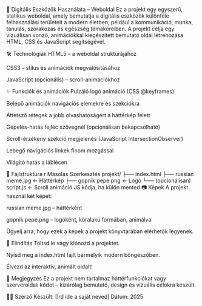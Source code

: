📱 Digitális Eszközök Használata – Weboldal
Ez a projekt egy egyszerű, statikus weboldal, amely bemutatja a digitális eszközök különféle felhasználási területeit a modern életben, például a kommunikáció, munka, tanulás, szórakozás és egészség témaköreiben. A projekt célja egy vizuálisan vonzó, animációkkal kiegészített bemutató oldal létrehozása HTML, CSS és JavaScript segítségével.

🛠️ Technológiák
HTML5 – a weboldal struktúrájához

CSS3 – stílus és animációk megvalósításához

JavaScript (opcionális) – scroll-animációkhoz

✨ Funkciók és animációk
Pulzáló logó animáció (CSS @keyframes)

Belépő animációk navigációs elemekre és szekciókra

Áttetsző rétegek a jobb olvashatóságért a háttérkép felett

Gépelés-hatás fejléc szövegnél (opcionálisan bekapcsolható)

Scroll-érzékeny szekció megjelenés (JavaScript IntersectionObserver)

Lebegő navigációs linkek finom mozgással

Világító hatás a láblécen

📁 Fájlstruktúra
r
Másolás
Szerkesztés
projekt/
├── index.html
├── russian meme.jpg         <- Háttérkép
├── gopnik pepe.png          <- Logó
└── (opcionálisan) script.js <- Scroll animáció JS kódja, ha külön mented
📷 Képek
A projekt használ két képet:

russian meme.jpg – háttérként

gopnik pepe.png – logóként, köralakú formában, animálva

Ügyelj arra, hogy ezek a képek a projekt könyvtárában elérhetők legyenek.

🚀 Elindítás
Töltsd le vagy klónozd a projektet.

Nyisd meg a index.html fájlt bármelyik modern böngészőben.

Élvezd az interaktív, animált oldalt!

📌 Megjegyzés
Ez a projekt nem tartalmaz háttérfunkciókat vagy szerveroldali kódot – kizárólag bemutató, design és vizuális célokra készült.

🧑‍💻 Szerző
Készült: [Írd ide a saját neved]
Dátum: 2025
